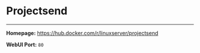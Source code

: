 # Projectsend

---

**Homepage:** https://hub.docker.com/r/linuxserver/projectsend

**WebUI Port:** `80`